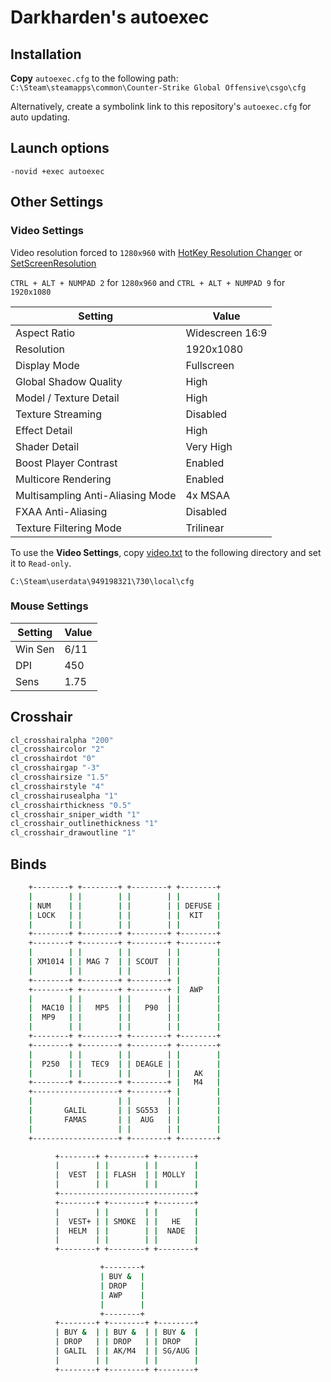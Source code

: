 # Darkharden's autoexec

<!--
My Profile: https://steamcommunity.com/id/darkharden
Original Gist: https://gist.github.com/schalkburger/a19cd40175ee026f69d0c033b37d58b1
-->

## Installation

**Copy** `autoexec.cfg` to the following path:
`C:\Steam\steamapps\common\Counter-Strike Global Offensive\csgo\cfg`

Alternatively, create a symbolink link to this repository's `autoexec.cfg` for auto updating.

## Launch options

`-novid +exec autoexec`

## Other Settings

### Video Settings

Video resolution forced to `1280x960` with [HotKey Resolution Changer](https://m.majorgeeks.com/files/details/hrc_%C3%82%E2%80%93_hotkey_resolution_changer.html) or [SetScreenResolution](https://github.com/gurnec/SetScreenResolution)

`CTRL + ALT + NUMPAD 2` for `1280x960` and `CTRL + ALT + NUMPAD 9` for `1920x1080`

| Setting                          | Value           |
| -------------------------------- | --------------- |
| Aspect Ratio                     | Widescreen 16:9 |
| Resolution                       | 1920x1080       |
| Display Mode                     | Fullscreen      |
| Global Shadow Quality            | High            |
| Model / Texture Detail           | High            |
| Texture Streaming                | Disabled        |
| Effect Detail                    | High            |
| Shader Detail                    | Very High       |
| Boost Player Contrast            | Enabled         |
| Multicore Rendering              | Enabled         |
| Multisampling Anti-Aliasing Mode | 4x MSAA         |
| FXAA Anti-Aliasing               | Disabled        |
| Texture Filtering Mode           | Trilinear       |

To use the **Video Settings**, copy [video.txt](video.txt) to the following directory and set it to `Read-only`.

`C:\Steam\userdata\949198321\730\local\cfg`

### Mouse Settings

| Setting | Value |
| ------- | ----- |
| Win Sen | 6/11  |
| DPI     | 450   |
| Sens    | 1.75  |

## Crosshair

```bash
cl_crosshairalpha "200"
cl_crosshaircolor "2"
cl_crosshairdot "0"
cl_crosshairgap "-3"
cl_crosshairsize "1.5"
cl_crosshairstyle "4"
cl_crosshairusealpha "1"
cl_crosshairthickness "0.5"
cl_crosshair_sniper_width "1"
cl_crosshair_outlinethickness "1"
cl_crosshair_drawoutline "1"
```

## Binds

```bash
    +--------+ +--------+ +--------+ +--------+
    |        | |        | |        | |        |
    | NUM    | |        | |        | | DEFUSE |
    | LOCK   | |        | |        | |  KIT   |
    |        | |        | |        | |        |
    +--------+ +--------+ +--------+ +--------+
    +--------+ +--------+ +--------+ +--------+
    |        | |        | |        | |        |
    | XM1014 | | MAG 7  | | SCOUT  | |        |
    |        | |        | |        | |        |
    +--------+ +--------+ +--------+ |        |
    +--------+ +--------+ +--------+ |  AWP   |
    |        | |        | |        | |        |
    |  MAC10 | |   MP5  | |   P90  | |        |
    |  MP9   | |        | |        | |        |
    |        | |        | |        | |        |
    +--------+ +--------+ +--------+ +--------+
    +--------+ +--------+ +--------+ +--------+
    |        | |        | |        | |        |
    |  P250  | |  TEC9  | | DEAGLE | |        |
    |        | |        | |        | |   AK   |
    +--------+ +--------+ +--------+ |   M4   |
    +-------------------+ +--------+ |        |
    |                   | |        | |        |
    |       GALIL       | | SG553  | |        |
    |       FAMAS       | |  AUG   | |        |
    |                   | |        | |        |
    +-------------------+ +--------+ +--------+

          +--------+ +--------+ +--------+
          |        | |        | |        |
          |  VEST  | | FLASH  | | MOLLY  |
          |        | |        | |        |
          +------------------------------+
          +--------+ +--------+ +--------+
          |        | |        | |        |
          |  VEST+ | | SMOKE  | |   HE   |
          |  HELM  | |        | |  NADE  |
          |        | |        | |        |
          +--------+ +--------+ +--------+

                    +--------+
                    | BUY &  |
                    | DROP   |
                    | AWP    |
                    |        |
                    +--------+
          +--------+ +--------+ +--------+
          | BUY &  | | BUY &  | | BUY &  |
          | DROP   | | DROP   | | DROP   |
          | GALIL  | | AK/M4  | | SG/AUG |
          |        | |        | |        |
          +--------+ +--------+ +--------+
```
